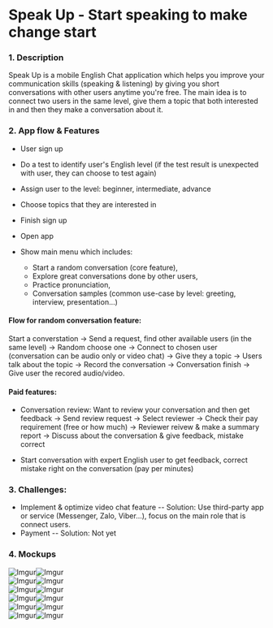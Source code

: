 # Speak Up - Start speaking to make change start

### 1. Description
Speak Up is a mobile English Chat application which helps you improve your communication skills (speaking & listening) by giving you short conversations with other users anytime you're free. The main idea is to connect two users in the same level, give them a topic that both interested in and then they make a conversation about it.

### 2. App flow & Features
- User sign up
- Do a test to identify user's English level (if the test result is unexpected with user, they can choose to test again)
- Assign user to the level: beginner, intermediate, advance
- Choose topics that they are interested in 
- Finish sign up

- Open app
- Show main menu which includes: 
  - Start a random conversation (core feature), 
  - Explore great conversations done by other users,
  - Practice pronunciation, 
  - Conversation samples (common use-case by level: greeting, interview, presentation...)
  
#### Flow for random conversation feature:
Start a converstation -> Send a request, find other available users (in the same level) -> Random choose one -> Connect to chosen user (conversation can be audio only or video chat) -> Give they a topic -> Users talk about the topic -> Record the conversation -> Conversation finish -> Give user the recored audio/video.

#### Paid features:
- Conversation review: Want to review your conversation and then get feedback -> Send review request -> Select reviewer -> Check their pay requirement (free or how much) -> Reviewer reivew & make a summary report -> Discuss about the conversation & give feedback, mistake correct

- Start conversation with expert English user to get feedback, correct mistake right on the conversation (pay per minutes)

### 3. Challenges:
- Implement & optimize video chat feature
-- Solution: Use third-party app or service (Messenger, Zalo, Viber...), focus on the main role that is connect users.
- Payment
-- Solution: Not yet

### 4. Mockups
![Imgur](http://i.imgur.com/aB7PVIY.png)![Imgur](http://i.imgur.com/MchLtgA.png)  
![Imgur](http://i.imgur.com/kMTYMX0.png)![Imgur](http://i.imgur.com/WVuP5j2.png)  
![Imgur](http://i.imgur.com/CM2t51u.png)![Imgur](http://i.imgur.com/5Sw0bcR.png)  
![Imgur](http://i.imgur.com/OCz21ll.png)![Imgur](http://i.imgur.com/jVuJa2y.png)  
![Imgur](http://i.imgur.com/OfigmIz.png)![Imgur](http://i.imgur.com/x1Sjs8M.png)  
![Imgur](http://i.imgur.com/LxzaPUc.png)![Imgur](http://i.imgur.com/2wur1v1.png)  
